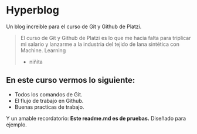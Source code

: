 # Hyperblog
Un blog increible para el curso de Git y Github de Platzi.
> El curso de Git y Github de Platzi es lo que me hacia falta para triplicar mi salario y lanzarme a la industria del tejido de lana sintética con Machine.
Learning
> - niñita

## En este curso vermos  lo siguiente:
- Todos los comandos de Git.
- El flujo de trabajo en Github.
- Buenas practicas de trabajo.

Y un amable recordatorio: **Este readme.md es de pruebas.** Diseñado para ejemplo. 
